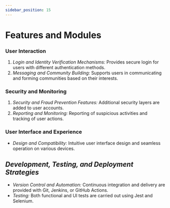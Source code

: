 ```yaml
---
sidebar_position: 15
---
```


# Features and Modules

### User Interaction

1. *Login and Identity Verification Mechanisms:* Provides secure login for users with different authentication methods.
2. *Messaging and Community Building:* Supports users in communicating and forming communities based on their interests.

### Security and Monitoring

1. *Security and Fraud Prevention Features:* Additional security layers are added to user accounts.
2. *Reporting and Monitoring:* Reporting of suspicious activities and tracking of user actions.

### User Interface and Experience

- *Design and Compatibility:* Intuitive user interface design and seamless operation on various devices.

## *Development, Testing, and Deployment Strategies*

- *Version Control and Automation:* Continuous integration and delivery are provided with Git, Jenkins, or GitHub Actions.
- *Testing:* Both functional and UI tests are carried out using Jest and Selenium.

